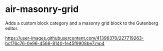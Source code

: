 # air-masonry-grid
Adds a custom block category and a masonry grid block to the Gutenberg editor.

https://user-images.githubusercontent.com/41396370/227719263-bcf76c76-0e96-4566-8140-1e45f9908be7.mp4
